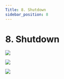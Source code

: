 ```yaml
---
Title: 8. Shutdown
sidebar_position: 8
---
```


# 8. Shutdown

![](/img/new-user-manual/child-raspi/24-logout.png)

![](/img/new-user-manual/child-raspi/25-logout.png)

![](/img/new-user-manual/child-raspi/26-shutdown.png)
